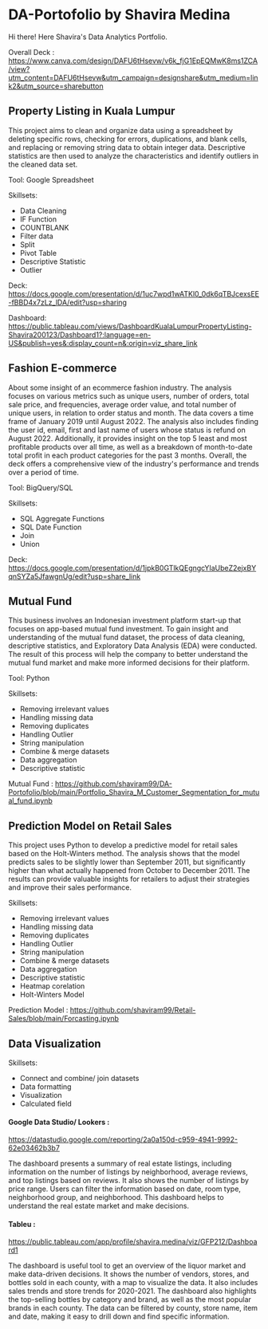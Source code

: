 # DA-Portofolio by Shavira Medina
Hi there! Here Shavira's Data Analytics Portfolio.

Overall Deck : https://www.canva.com/design/DAFU6tHsevw/v6k_fjG1EpEQMwK8ms1ZCA/view?utm_content=DAFU6tHsevw&utm_campaign=designshare&utm_medium=link2&utm_source=sharebutton

## Property Listing in Kuala Lumpur
This project aims to clean and organize data using a spreadsheet by deleting specific rows, checking for errors, duplications, and blank cells, and replacing or removing string data to obtain integer data. Descriptive statistics are then used to analyze the characteristics and identify outliers in the cleaned data set.

Tool: Google Spreadsheet

Skillsets:
- Data Cleaning
- IF Function
- COUNTBLANK 
- Filter data 
- Split 
- Pivot Table
- Descriptive Statistic
- Outlier

Deck: https://docs.google.com/presentation/d/1uc7wpd1wATKl0_0dk6qTBJcexsEE-fBBD4x7zLz_lDA/edit?usp=sharing

Dashboard: https://public.tableau.com/views/DashboardKualaLumpurPropertyListing-Shavira200123/Dashboard1?:language=en-US&publish=yes&:display_count=n&:origin=viz_share_link

## Fashion E-commerce
About some insight of an ecommerce fashion industry. The analysis focuses on various metrics such as unique users, number of orders, total sale price, and frequencies, average order value, and total number of unique users, in relation to order status and month. The data covers a time frame of January 2019 until August 2022. The analysis also includes finding the user id, email, first and last name of users whose status is refund on August 2022. Additionally, it provides insight on the top 5 least and most profitable products over all time, as well as a breakdown of month-to-date total profit in each product categories for the past 3 months. Overall, the deck offers a comprehensive view of the industry's performance and trends over a period of time.

Tool: BigQuery/SQL

Skillsets:
- SQL Aggregate Functions
- SQL Date Function 
- Join
- Union

Deck: https://docs.google.com/presentation/d/1jpkB0GTlkQEgngcYIaUbeZ2ejxBYqnSYZa5JfawgnUg/edit?usp=share_link

## Mutual Fund
This business involves an Indonesian investment platform start-up that focuses on app-based mutual fund investment. To gain insight and understanding of the mutual fund dataset, the process of data cleaning, descriptive statistics, and Exploratory Data Analysis (EDA) were conducted.  The result of this process will help the company to better understand the mutual fund market and make more informed decisions for their platform.

Tool: Python

Skillsets:
- Removing irrelevant values
- Handling missing data
- Removing duplicates
- Handling Outlier
- String manipulation
- Combine & merge datasets
- Data aggregation
- Descriptive statistic

Mutual Fund : https://github.com/shaviram99/DA-Portofolio/blob/main/Portfolio_Shavira_M_Customer_Segmentation_for_mutual_fund.ipynb

## Prediction Model on Retail Sales
This project uses Python to develop a predictive model for retail sales based on the Holt-Winters method. The analysis shows that the model predicts sales to be slightly lower than September 2011, but significantly higher than what actually happened from October to December 2011. The results can provide valuable insights for retailers to adjust their strategies and improve their sales performance.

Skillsets:
- Removing irrelevant values
- Handling missing data
- Removing duplicates
- Handling Outlier
- String manipulation
- Combine & merge datasets
- Data aggregation
- Descriptive statistic
- Heatmap corelation
- Holt-Winters Model

Prediction Model : https://github.com/shaviram99/Retail-Sales/blob/main/Forcasting.ipynb

## Data Visualization 
Skillsets:
- Connect and combine/ join datasets
- Data formatting
- Visualization
- Calculated field

#### Google Data Studio/ Lookers : 
https://datastudio.google.com/reporting/2a0a150d-c959-4941-9992-62e03462b3b7

The dashboard presents a summary of real estate listings, including information on the number of listings by neighborhood, average reviews, and top listings based on reviews. It also shows the number of listings by price range. Users can filter the information based on date, room type, neighborhood group, and neighborhood. This dashboard helps to understand the real estate market and make decisions. 


#### Tableu : 
https://public.tableau.com/app/profile/shavira.medina/viz/GFP212/Dashboard1

The dashboard is useful tool  to get an overview of the liquor market and make data-driven decisions. It shows the number of vendors, stores, and bottles sold in each county, with a map to visualize the data. It also includes sales trends and store trends for 2020-2021. The dashboard also highlights the top-selling bottles by category and brand, as well as the most popular brands in each county. The data can be filtered by county, store name, item and date, making it easy to drill down and find specific information.
